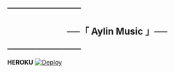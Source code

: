 ━━━━━━━━━━━━━━━━━━━━

<h2 align="center">
    ──「 Aylin Music 」──
</h2>

━━━━━━━━━━━━━━━━━━━━

<b>HEROKU</b>
[![Deploy](https://www.herokucdn.com/deploy/button.svg)](https://heroku.com/deploy?template=https://github.com/ElikoAndMee/PasterMusicBot)
